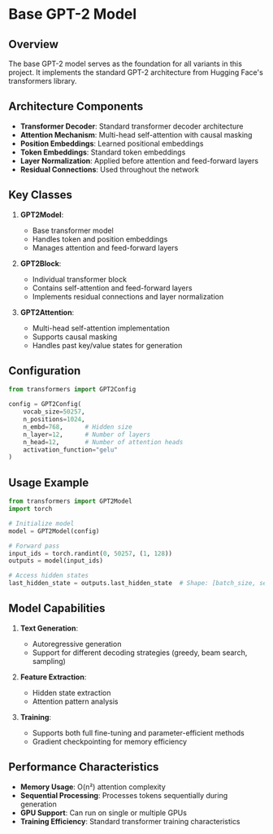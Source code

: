 # Base GPT-2 Model

## Overview

The base GPT-2 model serves as the foundation for all variants in this project. It implements the standard GPT-2 architecture from Hugging Face's transformers library.

## Architecture Components

- **Transformer Decoder**: Standard transformer decoder architecture
- **Attention Mechanism**: Multi-head self-attention with causal masking
- **Position Embeddings**: Learned positional embeddings
- **Token Embeddings**: Standard token embeddings
- **Layer Normalization**: Applied before attention and feed-forward layers
- **Residual Connections**: Used throughout the network

## Key Classes

1. **GPT2Model**:
   - Base transformer model
   - Handles token and position embeddings
   - Manages attention and feed-forward layers

2. **GPT2Block**:
   - Individual transformer block
   - Contains self-attention and feed-forward layers
   - Implements residual connections and layer normalization

3. **GPT2Attention**:
   - Multi-head self-attention implementation
   - Supports causal masking
   - Handles past key/value states for generation

## Configuration

```python
from transformers import GPT2Config

config = GPT2Config(
    vocab_size=50257,
    n_positions=1024,
    n_embd=768,      # Hidden size
    n_layer=12,      # Number of layers
    n_head=12,       # Number of attention heads
    activation_function="gelu"
)
```

## Usage Example

```python
from transformers import GPT2Model
import torch

# Initialize model
model = GPT2Model(config)

# Forward pass
input_ids = torch.randint(0, 50257, (1, 128))
outputs = model(input_ids)

# Access hidden states
last_hidden_state = outputs.last_hidden_state  # Shape: [batch_size, seq_length, hidden_size]
```

## Model Capabilities

1. **Text Generation**:
   - Autoregressive generation
   - Support for different decoding strategies (greedy, beam search, sampling)

2. **Feature Extraction**:
   - Hidden state extraction
   - Attention pattern analysis

3. **Training**:
   - Supports both full fine-tuning and parameter-efficient methods
   - Gradient checkpointing for memory efficiency

## Performance Characteristics

- **Memory Usage**: O(n²) attention complexity
- **Sequential Processing**: Processes tokens sequentially during generation
- **GPU Support**: Can run on single or multiple GPUs
- **Training Efficiency**: Standard transformer training characteristics
